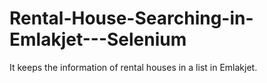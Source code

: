 # Rental-House-Searching-in-Emlakjet---Selenium
It keeps the information of rental houses in a list in Emlakjet.
